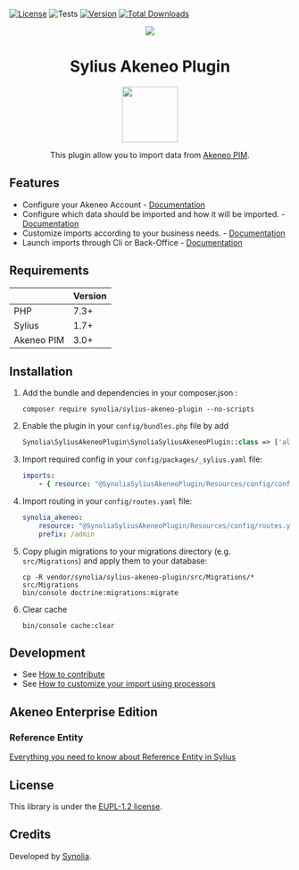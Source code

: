 [![License](https://img.shields.io/packagist/l/synolia/sylius-akeneo-plugin.svg)](https://github.com/synolia/SyliusAkeneoPlugin/blob/master/LICENSE)
![Tests](https://github.com/synolia/SyliusAkeneoPlugin/workflows/CI/badge.svg?branch=master)
[![Version](https://img.shields.io/packagist/v/synolia/sylius-akeneo-plugin.svg)](https://packagist.org/packages/synolia/sylius-akeneo-plugin)
[![Total Downloads](https://poser.pugx.org/synolia/sylius-akeneo-plugin/downloads)](https://packagist.org/packages/synolia/sylius-akeneo-plugin)

<p align="center">
    <a href="https://sylius.com" target="_blank">
        <img src="https://demo.sylius.com/assets/shop/img/logo.png" />
    </a>
</p>

<h1 align="center">Sylius Akeneo Plugin</h1>
<p align="center">
    <a href="https://plugins.sylius.com/plugin/akeneo-plugin/"  target="_blank">
        <img src="https://sylius.com/assets/badge-approved-by-sylius.png" width="100px" />
    </a>
</p>
<p align="center">This plugin allow you to import data from <a href="https://www.akeneo.com/" target="_blank">Akeneo PIM</a>.</p>

## Features

* Configure your Akeneo Account - [Documentation](docs/CONFIGURE.md)
* Configure which data should be imported and how it will be imported. - [Documentation](docs/CONFIGURE_DETAIL.md)
* Customize imports according to your business needs. - [Documentation](docs/CUSTOMIZE.md)
* Launch imports through Cli or Back-Office - [Documentation](docs/LAUNCH.md)

## Requirements

| | Version |
| :--- | :--- |
| PHP  | 7.3+ |
| Sylius | 1.7+ |
| Akeneo PIM  | 3.0+ |


## Installation

1. Add the bundle and dependencies in your composer.json :

    ```shell
    composer require synolia/sylius-akeneo-plugin --no-scripts
    ```
   
2. Enable the plugin in your `config/bundles.php` file by add
   
    ```php
    Synolia\SyliusAkeneoPlugin\SynoliaSyliusAkeneoPlugin::class => ['all' => true],
    ```
   
3. Import required config in your `config/packages/_sylius.yaml` file:
    
    ```yaml
    imports:
        - { resource: "@SynoliaSyliusAkeneoPlugin/Resources/config/config.yaml" }
    ```
   
4. Import routing in your `config/routes.yaml` file:

    ```yaml
    synolia_akeneo:
        resource: "@SynoliaSyliusAkeneoPlugin/Resources/config/routes.yaml"
        prefix: /admin
    ```
   
5. Copy plugin migrations to your migrations directory (e.g. `src/Migrations`) and apply them to your database:

    ```shell
    cp -R vendor/synolia/sylius-akeneo-plugin/src/Migrations/* src/Migrations
    bin/console doctrine:migrations:migrate
    ```
   
6. Clear cache

    ```shell
    bin/console cache:clear
    ```

## Development

* See [How to contribute](CONTRIBUTING.md)
* See [How to customize your import using processors](docs/customize/PROCESSORS.md)

## Akeneo Enterprise Edition

### Reference Entity

[Everything you need to know about Reference Entity in Sylius](docs/reference_entity/REFERENCE_ENTITY.md)

## License

This library is under the [EUPL-1.2 license](LICENSE).

## Credits

Developed by [Synolia](https://synolia.com/).
